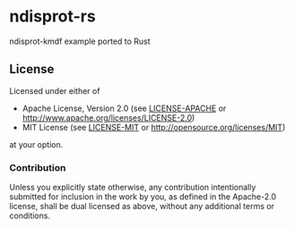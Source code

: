 # ndisprot-rs

ndisprot-kmdf example ported to Rust

## License

Licensed under either of

- Apache License, Version 2.0 (see [LICENSE-APACHE](LICENSE-APACHE) or <http://www.apache.org/licenses/LICENSE-2.0>)
- MIT License (see [LICENSE-MIT](LICENSE-MIT) or <http://opensource.org/licenses/MIT>)

at your option.

### Contribution

Unless you explicitly state otherwise, any contribution intentionally submitted for inclusion in the work by you, as defined in the Apache-2.0 license, shall be dual licensed as above, without any additional terms or conditions.
